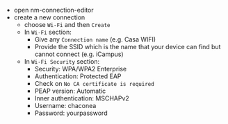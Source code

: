 - open nm-connection-editor
- create a new connection
    * choose `Wi-Fi` and then `Create`
    * In `Wi-Fi` section:
        + Give any `Connection name` (e.g. Casa WIFI)
        + Provide the SSID which is the name that your device can find but cannot connect (e.g. iCampus)
    * In `Wi-Fi Security` section:
        + Security: WPA/WPA2 Enterprise
        + Authentication: Protected EAP
        + Check on `No CA certificate is required`
        + PEAP version: Automatic
        + Inner authentication: MSCHAPv2
        + Username: chaconea
        + Password: yourpassword
